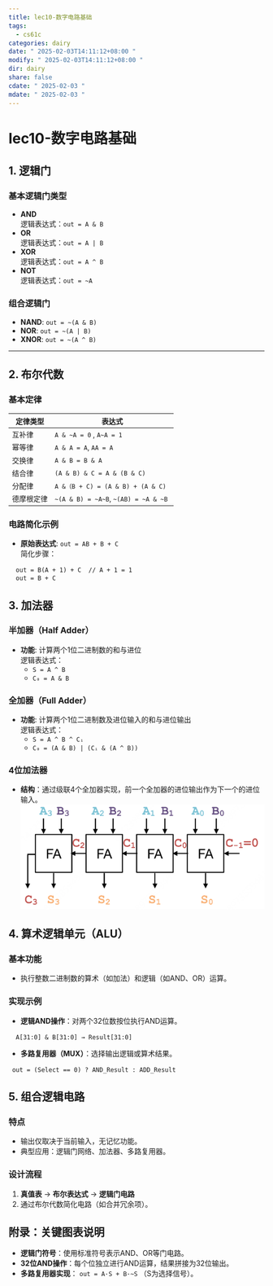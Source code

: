 ```yaml
---
title: lec10-数字电路基础
tags:
  - cs61c
categories: dairy
date: " 2025-02-03T14:11:12+08:00 "
modify: " 2025-02-03T14:11:12+08:00 "
dir: dairy
share: false
cdate: " 2025-02-03 "
mdate: " 2025-02-03 "
---
```


# lec10-数字电路基础

## 1. 逻辑门

### 基本逻辑门类型

- **AND**  
  逻辑表达式：`out = A & B`  
- **OR**  
  逻辑表达式：`out = A | B`  
- **XOR**  
  逻辑表达式：`out = A ^ B`  
- **NOT**  
  逻辑表达式：`out = ~A`  

### 组合逻辑门

- **NAND**: `out = ~(A & B)`  
- **NOR**: `out = ~(A | B)`  
- **XNOR**: `out = ~(A ^ B)`  
---

## 2. 布尔代数

### 基本定律

| 定律类型  | 表达式                                  |
| ----- | ------------------------------------ |
| 互补律   | `A & ~A = 0` , `A~A = 1`             |
| 幂等律   | `A & A = A`, `AA = A`                |
| 交换律   | `A & B = B & A`                      |
| 结合律   | `(A & B) & C = A & (B & C)`          |
| 分配律   | `A &（B + C) = (A & B) + (A & C) `    |
| 德摩根定律 | `~(A & B) = ~A~B`, `~(AB) = ~A & ~B` |

### 电路简化示例

- **原始表达式**: `out = AB + B + C`  
  简化步骤：  

```plaintext
  out = B(A + 1) + C  // A + 1 = 1
  out = B + C
  ```

## 3. 加法器

### 半加器（Half Adder）

- **功能**: 计算两个1位二进制数的和与进位  
  逻辑表达式：  
  - `S = A ^ B`  
  - `C₀ = A & B`  

### 全加器（Full Adder）

- **功能**: 计算两个1位二进制数及进位输入的和与进位输出  
  逻辑表达式：  
  - `S = A ^ B ^ Cᵢ`  
  - `C₀ = (A & B) | (Cᵢ & (A ^ B))`  

### 4位加法器

- **结构**：通过级联4个全加器实现，前一个全加器的进位输出作为下一个的进位输入。  
![image.png](https://raw.githubusercontent.com/Tendourisu/images/master/202502031524125.png)

## 4. 算术逻辑单元（ALU）

### 基本功能

- 执行整数二进制数的算术（如加法）和逻辑（如AND、OR）运算。

### 实现示例

- **逻辑AND操作**：对两个32位数按位执行AND运算。  

```plaintext
  A[31:0] & B[31:0] → Result[31:0]
  ```

- **多路复用器（MUX）**：选择输出逻辑或算术结果。  

 ```plaintext
  out = (Select == 0) ? AND_Result : ADD_Result
  ```

## 5. 组合逻辑电路

### 特点

- 输出仅取决于当前输入，无记忆功能。
- 典型应用：逻辑门网络、加法器、多路复用器。

### 设计流程

1. **真值表** → **布尔表达式** → **逻辑门电路**  
2. 通过布尔代数简化电路（如合并冗余项）。

## 附录：关键图表说明

- **逻辑门符号**：使用标准符号表示AND、OR等门电路。  
- **32位AND操作**：每个位独立进行AND运算，结果拼接为32位输出。  
- **多路复用器实现**： `out = A·S + B·~S` （S为选择信号）。
